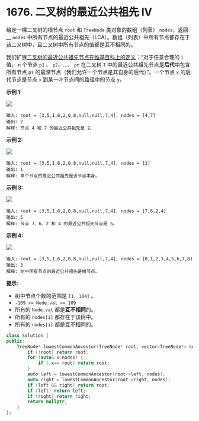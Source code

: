 # 1676. 二叉树的最近公共祖先 IV

给定一棵二叉树的根节点 `root` 和 `TreeNode` 类对象的数组（列表） `nodes`，返回 __ `nodes` 中所有节点的最近公共祖先（LCA）。数组（列表）中所有节点都存在于该二叉树中，且二叉树中所有节点的值都是互不相同的。

我们扩展[二叉树的最近公共祖先节点在维基百科上的定义](https://en.wikipedia.org/wiki/Lowest\_common\_ancestor)：“对于任意合理的 `i` 值， `n` 个节点 `p1` 、 `p2`、...、 `pn` 在二叉树 `T` 中的最近公共祖先节点是**后代**中包含所有节点 `pi` 的最深节点（我们允许一个节点是其自身的后代）”。一个节点 `x` 的后代节点是节点 `x` 到某一叶节点间的路径中的节点 `y`。

&#x20;

**示例 1:**

![](https://assets.leetcode.com/uploads/2018/12/14/binarytree.png)

```
输入: root = [3,5,1,6,2,0,8,null,null,7,4], nodes = [4,7]
输出: 2
解释: 节点 4 和 7 的最近公共祖先是 2。
```

**示例 2:**

![](https://assets.leetcode.com/uploads/2018/12/14/binarytree.png)

```
输入: root = [3,5,1,6,2,0,8,null,null,7,4], nodes = [1]
输出: 1
解释: 单个节点的最近公共祖先是该节点本身。
```

**示例 3:**

![](https://assets.leetcode.com/uploads/2018/12/14/binarytree.png)

```
输入: root = [3,5,1,6,2,0,8,null,null,7,4], nodes = [7,6,2,4]
输出: 5
解释: 节点 7、6、2 和 4 的最近公共祖先节点是 5。
```

**示例 4:**

![](https://assets.leetcode.com/uploads/2018/12/14/binarytree.png)

```
输入: root = [3,5,1,6,2,0,8,null,null,7,4], nodes = [0,1,2,3,4,5,6,7,8]
输出: 3
解释: 树中所有节点的最近公共祖先是根节点。
```

&#x20;

**提示:**

* 树中节点个数的范围是 `[1, 104]` 。
* `-109 <= Node.val <= 109`
* 所有的 `Node.val` 都是**互不相同**的。
* 所有的 `nodes[i]` 都存在于该树中。
* 所有的 `nodes[i]` 都是互不相同的。

```cpp
class Solution {
public:
    TreeNode* lowestCommonAncestor(TreeNode* root, vector<TreeNode*> &nodes) {
        if (!root) return root;
        for (auto& x:nodes) {
            if ( x== root) return root;
        }
        auto left = lowestCommonAncestor(root->left, nodes);
        auto right = lowestCommonAncestor(root->right, nodes);
        if (left && right) return root;
        if (left) return left;
        if (right) return right;
        return nullptr;
    }
};
```
